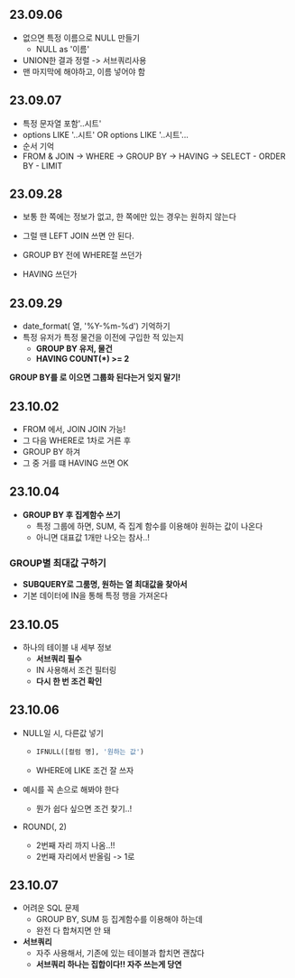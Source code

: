 ## 23.09.06

- 없으면 특정 이름으로 NULL 만들기
  - NULL as '이름'
- UNION한 결과 정렬 -> 서브쿼리사용
 - 맨 마지막에 해야하고, 이름 넣어야 함

## 23.09.07
- 특정 문자열 포함'..시트'
 - options LIKE '..시트' OR options LIKE '..시트'...
- 순서 기억
 - FROM & JOIN -> WHERE -> GROUP BY -> HAVING -> SELECT - ORDER BY - LIMIT



## 23.09.28

- 보통 한 쪽에는 정보가 없고, 한 쪽에만 있는 경우는 원하지 않는다
- 그럴 땐 LEFT JOIN 쓰면 안 된다.



- GROUP BY 전에 WHERE절 쓰던가
- HAVING 쓰던가



## 23.09.29

- date_format( 열, '%Y-%m-%d') 기억하기
- 특정 유저가 특정 물건을 이전에 구입한 적 있는지 
  - **GROUP BY 유저, 물건**
  - **HAVING COUNT(*) >= 2**

**GROUP BY를 로 이으면 그룹화 된다는거 잊지 말기!**



## 23.10.02

- FROM 에서, JOIN JOIN 가능!
- 그 다음 WHERE로 1차로 거른 후
- GROUP BY 하겨
- 그 중 거를 떄 HAVING 쓰면 OK



## 23.10.04

- **GROUP BY 후 집계함수 쓰기**
  - 특정 그룹에 하면, SUM, 즉 집계 함수를 이용해야 원하는 값이 나온다
  - 아니면 대표값 1개만 나오는 참사..!

### **GROUP별 최대값 구하기**

- **SUBQUERY로 그룸명, 원하는 열 최대값을 찾아서**
- 기본 데이터에 IN을 통해 특정 행을 가져온다



## 23.10.05

- 하나의 테이블 내 세부 정보
  - **서브쿼리 필수**
  - IN 사용해서 조건 필터링
  - **다시 한 번 조건 확인**



## 23.10.06

- NULL일 시, 다른값 넣기

  - ```sql
    IFNULL([컬럼 명], '원하는 값')
    ```

  - WHERE에 LIKE 조건 잘 쓰자



- 예시를 꼭 손으로 해봐야 한다
  - 뭔가 쉽다 싶으면 조건 찾기..!

- ROUND(, 2)
  - 2번째 자리 까지 나옴..!!
  - 2번째 자리에서 반올림 -> 1로

## 23.10.07

- 어려운 SQL 문제
  - GROUP BY, SUM 등 집계함수를 이용해야 하는데
  - 완전 다 합쳐지면 안 돼
- **서브쿼리** 
  - 자주 사용해서, 기존에 있는 테이블과 합치면 괜찮다
  - **서브쿼리 하나는 집합이다!! 자주 쓰는게 당연**
